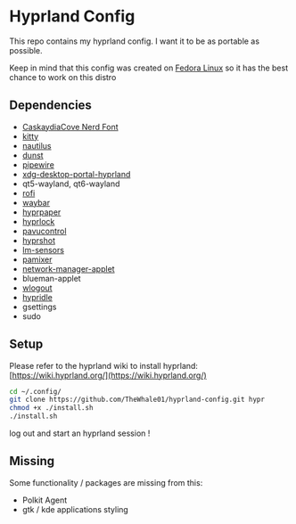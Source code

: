 # Hyprland Config

This repo contains my hyprland config. I want it to be as portable as possible. 

Keep in mind that this config was created on [Fedora Linux](https://fedoraproject.org/) so it has the best chance to work on this distro

## Dependencies

- [CaskaydiaCove Nerd Font](https://www.nerdfonts.com/font-downloads)
- [kitty](https://github.com/kovidgoyal/kitty)
- [nautilus](https://github.com/GNOME/nautilus)
- [dunst](https://github.com/dunst-project/dunst)
- [pipewire](https://pipewire.org/)
- [xdg-desktop-portal-hyprland](https://github.com/hyprwm/xdg-desktop-portal-hyprland)
- qt5-wayland, qt6-wayland
- [rofi](https://github.com/lbonn/rofi)
- [waybar](https://github.com/Alexays/Waybar)
- [hyprpaper](https://wiki.hyprland.org/Hypr-Ecosystem/hyprpaper/)
- [hyprlock](https://wiki.hyprland.org/Hypr-Ecosystem/hyprlock/)
- [pavucontrol](https://gitlab.freedesktop.org/pulseaudio/pavucontrol)
- [hyprshot](https://github.com/Gustash/Hyprshot)
- [lm-sensors](https://github.com/lm-sensors/lm-sensors)
- [pamixer](https://github.com/cdemoulins/pamixer)
- [network-manager-applet](https://gitlab.gnome.org/GNOME/network-manager-applet)
- blueman-applet
- [wlogout](https://github.com/ArtsyMacaw/wlogout)
- [hypridle](https://github.com/hyprwm/hypridle)
- gsettings
- sudo

## Setup

Please refer to the hyprland wiki to install hyprland:
[https://wiki.hyprland.org/](https://wiki.hyprland.org/) 

```bash
cd ~/.config/
git clone https://github.com/TheWhale01/hyprland-config.git hypr
chmod +x ./install.sh
./install.sh
```

log out and start an hyprland session !

## Missing

Some functionality / packages are missing from this:

- Polkit Agent
- gtk / kde applications styling
